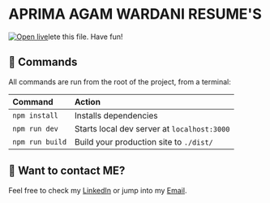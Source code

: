 # APRIMA AGAM WARDANI RESUME'S

[![Open live](https://developer.stackblitz.com/img/open_in_stackblitz.svg)](https://stackblitz.com/github/snowpackjs/astro/tree/latest/examples/portfolio)lete this file. Have fun!

## 🧞 Commands

All commands are run from the root of the project, from a terminal:

| Command         | Action                                      |
| :-------------- | :------------------------------------------ |
| `npm install`   | Installs dependencies                       |
| `npm run dev`   | Starts local dev server at `localhost:3000` |
| `npm run build` | Build your production site to `./dist/`     |

## 👀 Want to contact ME?

Feel free to check my [LinkedIn](https://www.linkedin.com/in/aprima-agam) or jump into my [Email](mailto:agam.w11@gmail.com).
